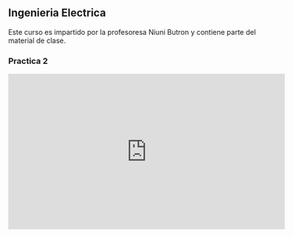 ## Ingenieria Electrica

Este curso es impartido por la profesoresa Niuni Butron y contiene parte del material de clase.

### Practica 2

<iframe width="560" height="315" src="https://www.youtube.com/embed/pG6xbjF7fkU" title="YouTube video player" frameborder="0" allow="accelerometer; autoplay; clipboard-write; encrypted-media; gyroscope; picture-in-picture" allowfullscreen></iframe>

